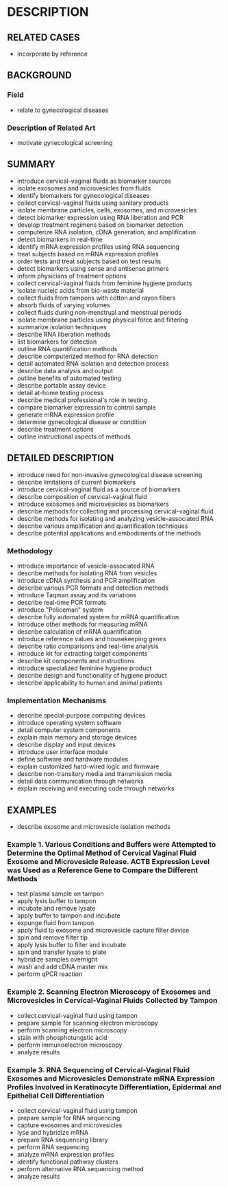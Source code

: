 # DESCRIPTION

## RELATED CASES

- incorporate by reference

## BACKGROUND

### Field

- relate to gynecological diseases

### Description of Related Art

- motivate gynecological screening

## SUMMARY

- introduce cervical-vaginal fluids as biomarker sources
- isolate exosomes and microvesicles from fluids
- identify biomarkers for gynecological diseases
- collect cervical-vaginal fluids using sanitary products
- isolate membrane particles, cells, exosomes, and microvesicles
- detect biomarker expression using RNA liberation and PCR
- develop treatment regimens based on biomarker detection
- computerize RNA isolation, cDNA generation, and amplification
- detect biomarkers in real-time
- identify mRNA expression profiles using RNA sequencing
- treat subjects based on mRNA expression profiles
- order tests and treat subjects based on test results
- detect biomarkers using sense and antisense primers
- inform physicians of treatment options
- collect cervical-vaginal fluids from feminine hygiene products
- isolate nucleic acids from bio-waste material
- collect fluids from tampons with cotton and rayon fibers
- absorb fluids of varying volumes
- collect fluids during non-menstrual and menstrual periods
- isolate membrane particles using physical force and filtering
- summarize isolation techniques
- describe RNA liberation methods
- list biomarkers for detection
- outline RNA quantification methods
- describe computerized method for RNA detection
- detail automated RNA isolation and detection process
- describe data analysis and output
- outline benefits of automated testing
- describe portable assay device
- detail at-home testing process
- describe medical professional's role in testing
- compare biomarker expression to control sample
- generate mRNA expression profile
- determine gynecological disease or condition
- describe treatment options
- outline instructional aspects of methods

## DETAILED DESCRIPTION

- introduce need for non-invasive gynecological disease screening
- describe limitations of current biomarkers
- introduce cervical-vaginal fluid as a source of biomarkers
- describe composition of cervical-vaginal fluid
- introduce exosomes and microvesicles as biomarkers
- describe methods for collecting and processing cervical-vaginal fluid
- describe methods for isolating and analyzing vesicle-associated RNA
- describe various amplification and quantification techniques
- describe potential applications and embodiments of the methods

### Methodology

- introduce importance of vesicle-associated RNA
- describe methods for isolating RNA from vesicles
- introduce cDNA synthesis and PCR amplification
- describe various PCR formats and detection methods
- introduce Taqman assay and its variations
- describe real-time PCR formats
- introduce "Policeman" system
- describe fully automated system for mRNA quantification
- introduce other methods for measuring mRNA
- describe calculation of mRNA quantification
- introduce reference values and housekeeping genes
- describe ratio comparisons and real-time analysis
- introduce kit for extracting target components
- describe kit components and instructions
- introduce specialized feminine hygiene product
- describe design and functionality of hygiene product
- describe applicability to human and animal patients

### Implementation Mechanisms

- describe special-purpose computing devices
- introduce operating system software
- detail computer system components
- explain main memory and storage devices
- describe display and input devices
- introduce user interface module
- define software and hardware modules
- explain customized hard-wired logic and firmware
- describe non-transitory media and transmission media
- detail data communication through networks
- explain receiving and executing code through networks

## EXAMPLES

- describe exosome and microvesicle isolation methods

### Example 1. Various Conditions and Buffers were Attempted to Determine the Optimal Method of Cervical Vaginal Fluid Exosome and Microvesicle Release. ACTB Expression Level was Used as a Reference Gene to Compare the Different Methods

- test plasma sample on tampon
- apply lysis buffer to tampon
- incubate and remove lysate
- apply buffer to tampon and incubate
- expunge fluid from tampon
- apply fluid to exosome and microvesicle capture filter device
- spin and remove filter tip
- apply lysis buffer to filter and incubate
- spin and transfer lysate to plate
- hybridize samples overnight
- wash and add cDNA master mix
- perform qPCR reaction

### Example 2. Scanning Electron Microscopy of Exosomes and Microvesicles in Cervical-Vaginal Fluids Collected by Tampon

- collect cervical-vaginal fluid using tampon
- prepare sample for scanning electron microscopy
- perform scanning electron microscopy
- stain with phosphotungstic acid
- perform immunoelectron microscopy
- analyze results

### Example 3. RNA Sequencing of Cervical-Vaginal Fluid Exosomes and Microvesicles Demonstrate mRNA Expression Profiles Involved in Keratinocyte Differentiation, Epidermal and Epithelial Cell Differentiation

- collect cervical-vaginal fluid using tampon
- prepare sample for RNA sequencing
- capture exosomes and microvesicles
- lyse and hybridize mRNA
- prepare RNA sequencing library
- perform RNA sequencing
- analyze mRNA expression profiles
- identify functional pathway clusters
- perform alternative RNA sequencing method
- analyze results

